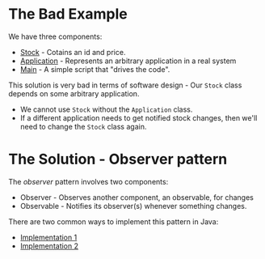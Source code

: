 # The Bad Example

We have three components:

 * [Stock](src/csc301/observerExample/Stock.java) - Cotains an id and price.
 * [Application](src/csc301/observerExample/Application.java) - Represents an arbitrary application in a real system
 * [Main](src/csc301/observerExample/Main.java) - A simple script that "drives the code".

This solution is very bad in terms of software design - Our `Stock` class depends on some arbitrary application.
 * We cannot use `Stock` without the `Application` class.
 * If a different application needs to get notified stock changes, then we'll need to change the `Stock` class again.
 
# The Solution - Observer pattern

The _observer_ pattern involves two components:

 * Observer - Observes another component, an observable, for changes
 * Observable - Notifies its observer(s) whenever something changes.

There are two common ways to implement this pattern in Java:
 * [Implementation 1](../../tree/observer-impl1)
 * [Implementation 2](https://github.com/csc301-fall-2015/observer-and-adapter-example/tree/observer-impl2)
 

